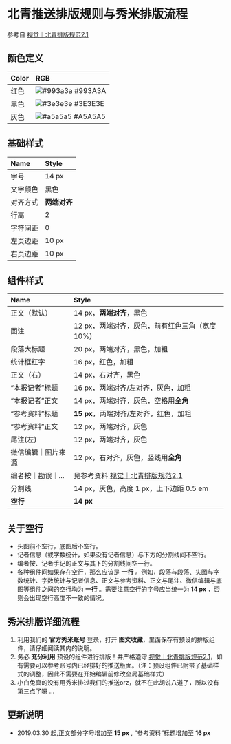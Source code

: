 北青推送排版规则与秀米排版流程
==========================
参考自 [视觉｜北青排版规范2.1][ref-1]


颜色定义
---------
| Color | RGB |
| :---- | :-- |
| 红色 | ![#993a3a](https://placehold.it/12/993a3a/000000?text=+) #993A3A |
| 黑色 | ![#3e3e3e](https://placehold.it/12/3e3e3e/000000?text=+) #3E3E3E |
| 灰色 | ![#a5a5a5](https://placehold.it/12/a5a5a5/000000?text=+) #A5A5A5 |


基础样式
---------
| Name | Style |
| :--- | :---- |
| 字号 | 14 px |
| 文字颜色 | 黑色 |
| 对齐方式 | **两端对齐** |
| 行高 | 2 |
| 字符间距 | 0 |
| 左页边距 | 10 px |
| 右页边距 | 10 px |


组件样式
---------
| Name | Style |
| :--- | :---- |
| 正文（默认） | 14 px，**两端对齐**，黑色 |
| 图注 | 12 px，两端对齐，灰色，前有红色三角（宽度 10%）|
| 段落大标题 | 20 px，两端对齐，黑色，加粗 |
| 统计框红字 | 16 px，红色，加粗 |
| 正文（右） | 14 px，右对齐，黑色 |
| “本报记者”标题 | 16 px，两端对齐/左对齐，灰色，加粗 |
| “本报记者”正文 | 14 px，两端对齐，灰色，空格用**全角** |
| “参考资料”标题 | **15 px**，两端对齐/左对齐，红色，加粗 |
| “参考资料”正文 | 12 px，两端对齐，灰色 |
| 尾注(左) | 12 px，两端对齐，灰色 |
| 微信编辑｜图片来源 | 12 px，右对齐，灰色，竖线用**全角** |
| 编者按｜勘误｜... | 见参考资料 [视觉｜北青排版规范2.1][ref-1] |
| 分割线 | 14 px，灰色，高度 1 px，上下边距 0.5 em |
| **空行** | **14 px** |


关于空行
---------
- 头图前不空行，底图后不空行。
- 记者信息（或字数统计，如果没有记者信息）与下方的分割线间不空行。
- 编者按、记者手记的正文与其下的分割线间空一行。
- 各种组件间如果存在空行，那么应该是 **一行** 。例如，段落与段落、头图与字数统计、字数统计与记者信息、正文与参考资料、正文与尾注、微信编辑与底图等组件之间的空行均为 **一行** 。需要注意空行的字号应当统一为 **14 px** ，否则会出现空行高度不一致的情况。


秀米排版详细流程
----------------
1. 利用我们的 **官方秀米账号** 登录，打开 **图文收藏**，里面保存有预设的排版组件，请仔细阅读其内的说明。
2. 务必 **充分利用** 预设的组件进行排版！并严格遵守 [视觉｜北青排版规范2.1][ref-1]，如有需要可以参考账号内已经排好的推送版面。（注：预设组件已附带了基础样式的调整，因此不需要在开始编辑前修改全局基础样式）
3. 小白兔真的没有用秀米排过我们的推送orz，就不在此胡说八道了，所以没有第三点了嗯 ...


更新说明
---------------
- 2019.03.30 起,正文部分字号增加至 **15 px** , “参考资料”标题增加至 **16 px**


[ref-1]: https://mp.weixin.qq.com/s?__biz=MzA3NzAzMDEyNg==&mid=503340942&idx=1&sn=aa35da3aba5cb514212b2496e546978f&chksm=04acc80f33db41198d016a5ae58f727854a6e0e510009f793aa258dfea0248a650c2a0d9a47e#rd
